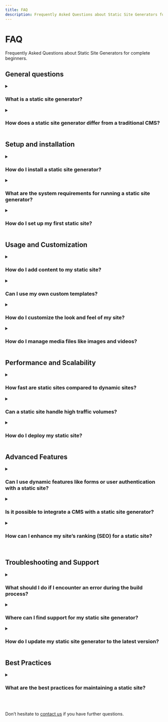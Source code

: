 ```yaml
---
title: FAQ
description: Frequently Asked Questions about Static Site Generators for complete beginners.
---
```



# FAQ 

Frequently Asked Questions about Static Site Generators for complete beginners.


## General questions

<details>
    <summary>
        <h3>What is a static site generator?</h3>
    </summary>
    <div>
        A Static Site Generator (SSG) is a tool that generates static HTML pages from templates or components, typically using content written in markdown or other markup languages.
    </div>
</details>

<details>
    <summary>
        <h3>How does a static site generator differ from a traditional CMS?</h3>
    </summary>
    <div>
        Unlike traditional Content Management Systems (CMS) that generate pages dynamically on the server for each request, SSGs generate all the pages at build time. The static HTML can then be served by a simple file server, resulting in faster load times and increased security.
    </div>
</details>


## Setup and installation

<details>
    <summary>
        <h3>How do I install a static site generator?</h3>
    </summary>
    <div>
        Installation instructions typically vary by SSG, but most can be installed using package managers like npm (Node.js) or gem (Ruby). Detailed instructions are usually provided in the documentation. <!--If you are looking for the Toucan installation instructions, please visit our corresponding [docs](/docs/) section.-->
    </div>
</details>

<details>
    <summary>
        <h3>What are the system requirements for running a static site generator?</h3>
    </summary>
    <div>
        Most SSGs require a modern operating system and a working installation of Node.js, Ruby, Python, or another relevant programming environment. <!-- However, since Toucan is distributed as an executable binary, there is no need to set up additional tools on your machine. -->
    </div>
</details>

<details>
    <summary>
        <h3>How do I set up my first static site?</h3>
    </summary>
    <div>
        After installing the SSG, you typically need to create a new project, choose or create a template, add your content, and then build the site. Step-by-step instructions are available in the documentation.
    </div>
</details>



## Usage and Customization


<details>
    <summary>
        <h3>How do I add content to my static site?</h3>
    </summary>
    <div>
        Content is usually added through markdown files or other markup languages, which are then processed by the SSG to generate HTML pages.
    </div>
</details>

<details>
    <summary>
        <h3>Can I use my own custom templates?</h3>
    </summary>
    <div>
        Yes, you can create and use your own custom templates. Most SSGs provide a flexible templating system that allows you to define the layout and structure of your pages.
    </div>
</details>

<details>
    <summary>
        <h3>How do I customize the look and feel of my site?</h3>
    </summary>
    <div>
        You can customize your site's appearance by modifying the CSS, using different templates, or integrating a front-end framework.
    </div>
</details>

<details>
    <summary>
        <h3>How do I manage media files like images and videos?</h3>
    </summary>
    <div>
        Media files can be stored in your project's directory and referenced in your content. Most SSGs have built-in support for handling media assets.
    </div>
</details>



## Performance and Scalability

<details>
    <summary>
        <h3>How fast are static sites compared to dynamic sites?</h3>
    </summary>
    <div>
        Static sites are generally faster because they consist of pre-built HTML files, which reduces the need for server-side processing and database queries.
    </div>
</details>

<details>
    <summary>
        <h3>Can a static site handle high traffic volumes?</h3>
    </summary>
    <div>
        Yes, static sites are highly scalable and can handle high traffic volumes efficiently, especially when served through a content delivery network (CDN).
    </div>
</details>

<details>
    <summary>
        <h3>How do I deploy my static site?</h3>
    </summary>
    <div>
        Static sites can be deployed on various platforms such as GitHub Pages, Netlify, Vercel, Amazon S3, or any web server that can serve HTML files.
    </div>
</details>

## Advanced Features

<details>
    <summary>
        <h3>Can I use dynamic features like forms or user authentication with a static site?</h3>
    </summary>
    <div>
        Yes, dynamic features can be integrated using third-party services and APIs. For example, forms can use services like Formspree, and user authentication can be managed with tools like Auth0.
    </div>
</details>

<details>
    <summary>
        <h3>Is it possible to integrate a CMS with a static site generator?</h3>
    </summary>
    <div>
        Yes, headless CMS solutions like Contentful, Sanity, and Strapi can be integrated with SSGs to provide a more user-friendly content management experience.
    </div>
</details>

<details>
    <summary>
        <h3>How can I enhance my site’s ranking (SEO) for a static site?</h3>
    </summary>
    <div>
        Static sites can be optimized for better ranking by including metadata, using clean URLs, and generating sitemaps. Many SSGs offer plugins or built-in features to help with SEO.
    </div>
</details>


<br>

## Troubleshooting and Support

<details>
    <summary>
        <h3>What should I do if I encounter an error during the build process?</h3>
    </summary>
    <div>
        Check the error message for clues, consult the documentation, and look for solutions in community forums or GitHub issues. Most SSGs have active communities that can help troubleshoot issues.
    </div>
</details>

<details>
    <summary>
        <h3>Where can I find support for my static site generator?</h3>
    </summary>
    <div>
        Support can be found through official documentation, community forums, GitHub repositories, and sometimes dedicated support channels provided by the SSG developers.
    </div>
</details>

<details>
    <summary>
        <h3>How do I update my static site generator to the latest version?</h3>
    </summary>
    <div>
        Updating typically involves using the package manager's update commands, such as npm update for Node.js-based SSGs or gem update for Ruby-based SSGs. Always refer to the official documentation for specific instructions.
    </div>
</details>


## Best Practices

<details>
    <summary>
        <h3>What are the best practices for maintaining a static site?</h3>
    </summary>
    <div>
        Regularly update dependencies, backup your content and configuration, use version control (e.g., Git), and monitor performance. Additionally, keep your SSG and any integrated services up to date.
    </div>
</details>

<br><br>
Don’t hesitate to [contact us](/support/) if you have further questions.
